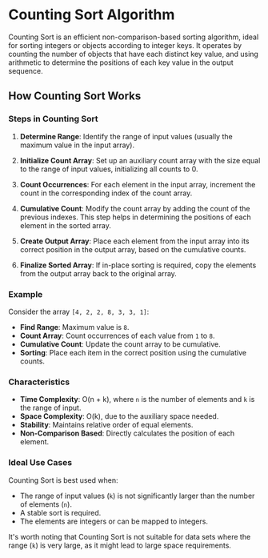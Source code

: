 # Counting Sort Algorithm

Counting Sort is an efficient non-comparison-based sorting algorithm, ideal for sorting integers or objects according to integer keys. It operates by counting the number of objects that have each distinct key value, and using arithmetic to determine the positions of each key value in the output sequence.

## How Counting Sort Works

### Steps in Counting Sort

1. **Determine Range**: Identify the range of input values (usually the maximum value in the input array).

2. **Initialize Count Array**: Set up an auxiliary count array with the size equal to the range of input values, initializing all counts to 0.

3. **Count Occurrences**: For each element in the input array, increment the count in the corresponding index of the count array.

4. **Cumulative Count**: Modify the count array by adding the count of the previous indexes. This step helps in determining the positions of each element in the sorted array.

5. **Create Output Array**: Place each element from the input array into its correct position in the output array, based on the cumulative counts.

6. **Finalize Sorted Array**: If in-place sorting is required, copy the elements from the output array back to the original array.

### Example

Consider the array `[4, 2, 2, 8, 3, 3, 1]`:

- **Find Range**: Maximum value is `8`.
- **Count Array**: Count occurrences of each value from `1` to `8`.
- **Cumulative Count**: Update the count array to be cumulative.
- **Sorting**: Place each item in the correct position using the cumulative counts.

### Characteristics

- **Time Complexity**: O(n + k), where `n` is the number of elements and `k` is the range of input.
- **Space Complexity**: O(k), due to the auxiliary space needed.
- **Stability**: Maintains relative order of equal elements.
- **Non-Comparison Based**: Directly calculates the position of each element.

### Ideal Use Cases

Counting Sort is best used when:
- The range of input values (`k`) is not significantly larger than the number of elements (`n`).
- A stable sort is required.
- The elements are integers or can be mapped to integers.

It's worth noting that Counting Sort is not suitable for data sets where the range (`k`) is very large, as it might lead to large space requirements.

